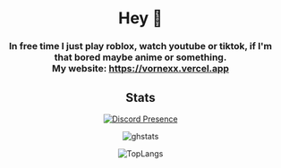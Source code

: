 <html><head></head><body><h1 align="center" id="welcome-to-my-ugly-ass-github-profile-br-">Hey 👋<br></h1>
<h3 align="center" id="in-free-time-i-play-games-such-as-league-of-legends-mostly-league-osu-and-watch-some-movies-shows-br-my-website-https-vorlie-pl">In free time I just play roblox, watch youtube or tiktok, if I'm that bored maybe anime or something.<br>My website: <a href="https://vornexx.vercel.app">https://vornexx.vercel.app</a></h3>
<h2 align="center" id="stats">Stats</h2>
<p align="center"><a href="https://discord.com/users/1149438819834269856"><img src="https://lanyard.cnrad.dev/api/1149438819834269856?bg=0d1117&amp;borderRadius=25px" alt="Discord Presence"></a></p>
</body></html>

<p align="center"><img src="https://github-readme-stats.vercel.app/api?username=vornex-gh&theme=tokyonight" alt="ghstats"></p>

<p align="center"><img src="https://github-readme-stats.vercel.app/api/top-langs/?username=vornex-gh&layout=donut&theme=tokyonight" alt="TopLangs"></p>

